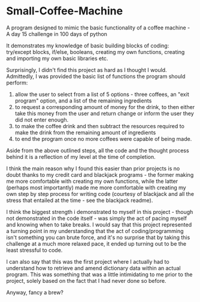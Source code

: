 # Small-Coffee-Machine
A program designed to mimic the basic functionality of a coffee machine -  A day 15 challenge in 100 days of python

It demonstrates my knowledge of basic building blocks of coding: try/except blocks, if/else, booleans, creating my own functions, creating and importing my own basic libraries etc.

Surprisingly, I didn't find this project as hard as I thought I would. Admittedly, I was provided the basic list of functions the program should perform:
1) allow the user to select from a list of 5 options - three coffees, an "exit program" option, and a list of the remaining ingredients
2) to request a corresponding amount of money for the drink, to then either take this money from the user and return change or inform the user they did not enter enough.
3) to make the coffee drink and then subtract the resources required to make the drink from the remaining amount of ingredients 
4) to end the program once no more coffees were capable of being made.

Aside from the above outlined steps, all the code and the thought process behind it is a reflection of my level at the time of completion.

I think the main reason why I found this easier than prior projects is no doubt thanks to my credit card and blackjack programs - the former making me more comfortable with creating my own functions, while the latter (perhaps most importantly) made me more comfortable with creating my own step by step process for writing code (courtesy of blackjack and all the stress that entailed at the time - see the blackjack readme).

I think the biggest strength i demonstrated to myself in this project - though not demonstrated in the code itself - was simply the act of pacing myself and knowing when to take breaks. I would say that this project represented a turning point in my understanding that the act of coding/programming isn't something you can brute force, and it's no surprise that by taking this challenge at a much more relaxed pace, it ended up turning out to be the least stressful to code.

I can also say that this was the first project where I actually had to understand how to retrieve and amend dictionary data within an actual program. This was something that was a little intimidating to me prior to the project, solely based on the fact that I had never done so before. 

Anyway, fancy a brew?
